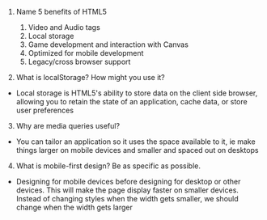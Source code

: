 1. Name 5 benefits of HTML5

    1. Video and Audio tags
    2. Local storage
    3. Game development and interaction with Canvas
    4. Optimized for mobile development
    5. Legacy/cross browser support

2. What is localStorage? How might you use it?
- Local storage is HTML5's ability to store data on the client side browser, allowing you to retain the state of an application, cache data, or store user preferences

3. Why are media queries useful?
- You can tailor an application so it uses the space available to it, ie make things larger on mobile devices and smaller and spaced out on desktops

4. What is mobile-first design? Be as specific as possible.
- Designing for mobile devices before designing for desktop or other devices. This will make the page display faster on smaller devices. Instead of changing styles when the width gets smaller, we should change when the width gets larger